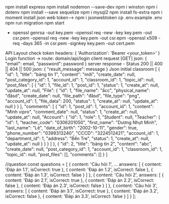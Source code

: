 <!-- npm init --> 
<!-- install framework express --> npm install express
<!-- set up --> npm install nodemon --save-dev
<!-- install log--> npm i winston
<!-- install variable config --> npm i dotenv
<!-- install package Sequelize ORM  --> npm install --save sequelize
<!-- driver mysql2--> npm i mysql2
<!-- install driver mssql --> 
<!-- install fs-->npm install fs-extra
<!-- get datetime -->npm i moment
<!-->install json web token--> npm i jsonwebtoken

<!-- create file .env --> cp .env.example .env
<!-- Configure Env file according to mysql>
<!-- create database name is "class_room">
<!-- create tables into database--> npm run migration
<!-- start Server-->
<!-- use --> npm start

<!--  https-->  
- openssl genrsa -out key.pem
-openssl req -new -key key.pem -out csr.pem
-openssl req -new -key key.pem -out csr.epm
-openssl x509 -req -days 365 -in csr.pem -signkey key.pem -out cert.pem
<!--https-->
API Layout
check token 
    headers: {
    'Authorization': 'Bearer <your_token>'
  }
Login function
    -> route: domain/api/login
    client request [GET] json: {
        "email": email,
        "password": password
    }
    server response 
        - Status 200 || 400 || 404 || 500 json: {
                "result_message": message
            }
Json initial classroom
[
    {
        "id": 1,
        "title": "bảng tin 1",
        "content": "mới",
        "create_date": null,
        "post_category_id": 1,
        "account_id": 1,
        "classroom_id": 1,
        "topic_id": null,
        "post_files": [
            {
                "id": 1,
                "file_id": 1,
                "post_id": 1,
                "status": 1,
                "create_at": null,
                "update_at": null,
                "File": {
                    "id": 1,
                    "file_name": "ấcc",
                    "physical_name": "đâsd",
                    "create_date": null,
                    "file_path": "đâsd",
                    "file_type": "png",
                    "account_id": 1,
                    "file_data": 200,
                    "status": 1,
                    "create_at": null,
                    "update_at": null
                }
            }
        ],
        "comments": [
            {
                "id": 1,
                "post_id": 1,
                "account_id": 1,
                "content": "Minh vipro",
                "comment_date": null,
                "status": 1,
                "create_at": null,
                "update_at": null,
                "Account": {
                    "id": 1,
                    "role": 1,
                    "Student": null,
                    "Teacher": {
                        "id": 1,
                        "teacher_code": "0306201050",
                        "first_name": "Dương Nhựt Minh",
                        "last_name": "Lê",
                        "date_of_birth": "2002-10-11",
                        "gender": true,
                        "phone_number": "0399313240",
                        "CCCD": "3224512421",
                        "account_id": 1,
                        "department_id": 1,
                        "address": "Bến Tre",
                        "status": 1,
                        "create_at": null,
                        "update_at": null
                    }
                }
            }
        ]
    },
    {
        "id": 2,
        "title": "bảng tin 2",
        "content": "abc",
        "create_date": null,
        "post_category_id": 1,
        "account_id": 1,
        "classroom_id": 1,
        "topic_id": null,
        "post_files": [],
        "comments": []
    }
]

//question
const questions = [
    {
      content: 'Câu hỏi 1',
      ...
      answers: [
        { content: 'Đáp án 1.1', isCorrect: true },
        { content: 'Đáp án 1.2', isCorrect: false },
        { content: 'Đáp án 1.3', isCorrect: false }
      ]
    },
    {
      content: 'Câu hỏi 2',
      answers: [
        { content: 'Đáp án 2.1', isCorrect: true },
        { content: 'Đáp án 2.2', isCorrect: false },
        { content: 'Đáp án 2.3', isCorrect: false }
      ]
    },
    {
      content: 'Câu hỏi 3',
      answers: [
        { content: 'Đáp án 3.1', isCorrect: true },
        { content: 'Đáp án 3.2', isCorrect: false },
        { content: 'Đáp án 3.3', isCorrect: false }
      ]
    }
  ];
